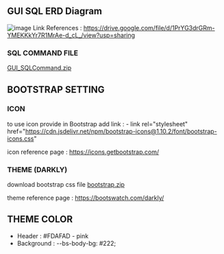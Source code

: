 ## GUI SQL ERD Diagram
![image](https://user-images.githubusercontent.com/87376058/225523226-1144ded8-e798-45f4-b481-e501d81e2d42.png)
Link References : https://drive.google.com/file/d/1PrYG3drGRm-YMEKKkYr7R1MrAe-d_cL_/view?usp=sharing 

### SQL COMMAND FILE
[GUI_SQLCommand.zip](https://github.com/ThongSauWei/GUIass/files/11008825/GUI_SQLCommand.zip)

## BOOTSTRAP SETTING 
### ICON 
to use icon provide in Bootstrap add link : - link rel="stylesheet" href="https://cdn.jsdelivr.net/npm/bootstrap-icons@1.10.2/font/bootstrap-icons.css"

icon reference page : https://icons.getbootstrap.com/
### THEME (DARKLY)
download bootstrap css file 
[bootstrap.zip](https://github.com/ThongSauWei/GUIass/files/11008826/bootstrap.zip)

theme reference page : https://bootswatch.com/darkly/

## THEME COLOR 
- Header : #FDAFAD - pink
- Background : --bs-body-bg: #222;
